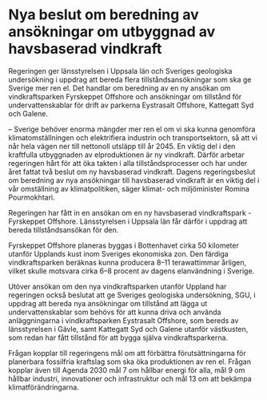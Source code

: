 # Nya beslut om beredning av ansökningar om utbyggnad av havsbaserad vindkraft

Regeringen ger länsstyrelsen i Uppsala län och Sveriges geologiska undersökning i uppdrag att bereda flera tillståndsansökningar som ska ge Sverige mer ren el. Det handlar om beredning av en ny ansökan om vindkraftsparken Fyrskeppet Offshore och ansökningar om tillstånd för undervattenskablar för drift av parkerna Eystrasalt Offshore, Kattegatt Syd och Galene.

– Sverige behöver enorma mängder mer ren el om vi ska kunna genomföra klimatomställningen och elektrifiera industrin och transportsektorn, så att vi når hela vägen ner till nettonoll utsläpp till år 2045. En viktig del i den kraftfulla utbyggnaden av elproduktionen är ny vindkraft. Därför arbetar regeringen hårt för att öka takten i alla tillståndsprocesser och har under året fattat två beslut om ny havsbaserad vindkraft. Dagens regeringsbeslut om beredning av nya ansökningar till havsbaserad vindkraft är en viktig del i vår omställning av klimatpolitiken, säger klimat- och miljöminister Romina Pourmokhtari.

Regeringen har fått in en ansökan om en ny havsbaserad vindkraftspark - Fyrskeppet Offshore. Länsstyrelsen i Uppsala län får därför i uppdrag att bereda tillståndsansökan för den.

Fyrskeppet Offshore planeras byggas i Bottenhavet cirka 50 kilometer utanför Upplands kust inom Sveriges ekonomiska zon. Den färdiga vindkraftsparken beräknas kunna producera 8–11 terawattimmar årligen, vilket skulle motsvara cirka 6–8 procent av dagens elanvändning i Sverige.

Utöver ansökan om den nya vindkraftsparken utanför Uppland har regeringen också beslutat att ge Sveriges geologiska undersökning, SGU, i uppdrag att bereda nya ansökningar om tillstånd att lägga ut undervattenskablar som behövs för att kunna driva och använda anläggningarna i vindkraftsparken Eystrasalt Offshore, som bereds av länsstyrelsen i Gävle, samt Kattegatt Syd och Galene utanför västkusten, som redan har fått tillstånd för att bygga själva vindkraftsparkerna.

Frågan kopplar till regeringens mål om att förbättra förutsättningarna för planerbara fossilfria kraftslag som ska öka produktionen av ren el. Frågan kopplar även till Agenda 2030 mål 7 om hållbar energi för alla, mål 9 om hållbar industri, innovationer och infrastruktur och mål 13 om att bekämpa klimatförändringarna.

